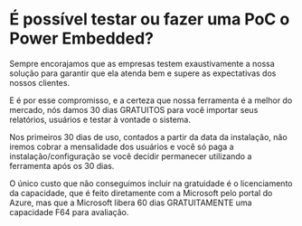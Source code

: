 # É possível testar ou fazer uma PoC o Power Embedded?

Sempre encorajamos que as empresas testem exaustivamente a nossa solução para garantir que ela atenda bem e supere as expectativas dos nossos clientes.

E é por esse compromisso, e a certeza que nossa ferramenta é a melhor do mercado, nós damos 30 dias GRATUITOS para você importar seus relatórios, usuários e testar à vontade o sistema.

Nos primeiros 30 dias de uso, contados a partir da data da instalação, não iremos cobrar a mensalidade dos usuários e você só paga a instalação/configuração se você decidir permanecer utilizando a ferramenta após os 30 dias.

O único custo que não conseguimos incluir na gratuidade é o licenciamento da capacidade, que é feito diretamente com a Microsoft pelo portal do Azure, mas que a Microsoft libera 60 dias GRATUITAMENTE uma capacidade F64 para avaliação.
